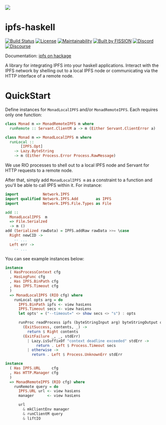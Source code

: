 ![](https://github.com/fission-suite/PROJECTNAME/raw/master/assets/logo.png?sanitize=true)

# ipfs-haskell

[![Build Status](https://travis-ci.org/fission-suite/PROJECTNAME.svg?branch=master)](https://travis-ci.org/fission-suite/ipfs-haskell)
[![License](https://img.shields.io/badge/License-Apache%202.0-blue.svg)](https://github.com/fission-suite/blob/master/LICENSE)
[![Maintainability](https://api.codeclimate.com/v1/badges/44fb6a8a0cfd88bc41ef/maintainability)](https://codeclimate.com/github/fission-suite/ipfs-haskell/maintainability)
[![Built by FISSION](https://img.shields.io/badge/⌘-Built_by_FISSION-purple.svg)](https://fission.codes)
[![Discord](https://img.shields.io/discord/478735028319158273.svg)](https://discord.gg/zAQBDEq)
[![Discourse](https://img.shields.io/discourse/https/talk.fission.codes/topics)](https://talk.fission.codes)

Documentation: [ipfs on hackage](http://hackage.haskell.org/package/ipfs)

A library for integrating IPFS into your haskell applications. Interact with the IPFS network by shelling out to a local IPFS node or communicating via the HTTP interface of a remote node. 

# QuickStart

Define instances for `MonadLocalIPFS` and/or `MonadRemoteIPFS`. Each requires only one function:

```haskell
class Monad m => MonadRemoteIPFS m where
  runRemote :: Servant.ClientM a -> m (Either Servant.ClientError a)

class Monad m => MonadLocalIPFS m where
  runLocal ::
       [IPFS.Opt]
    -> Lazy.ByteString
    -> m (Either Process.Error Process.RawMessage)
```

We use RIO processes to shell out to a local IPFS node and Servant for HTTP requests to a remote node.

After that, simply add `MonadLocalIPFS m` as a constraint to a function and you'll be able to call IPFS within it.
For instance:
```haskell
import           Network.IPFS
import qualified Network.IPFS.Add        as IPFS
import           Network.IPFS.File.Types as File

add ::
  MonadLocalIPFS  m
  => File.Serialzed
  -> m ()
add (Serialized rawData) = IPFS.addRaw rawData >>= \case
  Right newCID -> 
    -- ...
  Left err ->
    -- ...

```

You can see example instances below:
```haskell
instance
  ( HasProcessContext cfg
  , HasLogFunc cfg
  , Has IPFS.BinPath cfg
  , Has IPFS.Timeout cfg
  )
  => MonadLocalIPFS (RIO cfg) where
    runLocal opts arg = do
      IPFS.BinPath ipfs <- view hasLens
      IPFS.Timeout secs <- view hasLens
      let opts' = ("--timeout=" <> show secs <> "s") : opts

      runProc readProcess ipfs (byteStringInput arg) byteStringOutput opts' >>= \case
        (ExitSuccess, contents, _) ->
          return $ Right contents
        (ExitFailure _, _, stdErr)
          | Lazy.isSuffixOf "context deadline exceeded" stdErr ->
              return . Left $ Process.Timeout secs
          | otherwise ->
            return . Left $ Process.UnknownErr stdErr

instance
  ( Has IPFS.URL     cfg
  , Has HTTP.Manager cfg
  )
  => MonadRemoteIPFS (RIO cfg) where
    runRemote query = do
      IPFS.URL url <- view hasLens
      manager      <- view hasLens

      url
        & mkClientEnv manager
        & runClientM query
        & liftIO
```
